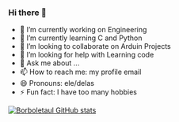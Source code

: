 ### Hi there 👋

<!--
**Borboletazul/Borboletazul** is a ✨ _special_ ✨ repository because its `README.md` (this file) appears on your GitHub profile.
-->

- 🔭 I’m currently working on Engineering
- 🌱 I’m currently learning C and Python
- 👯 I’m looking to collaborate on Arduin Projects
- 🤔 I’m looking for help with Learning code
- 💬 Ask me about ...
- 📫 How to reach me: my profile email
- 😄 Pronouns: ele/delas
- ⚡ Fun fact: I have too many hobbies

[![Borboletaul GitHub stats](https://github-readme-stats.vercel.app/api?username=Borboletazul&show_icons=true)](https://github.com/Borboletzul/github-readme-stats)
<!--![Anurag's GitHub stats](https://github-readme-stats.vercel.app/api?username=Borboletazul&hide=contribs,prs)-->
